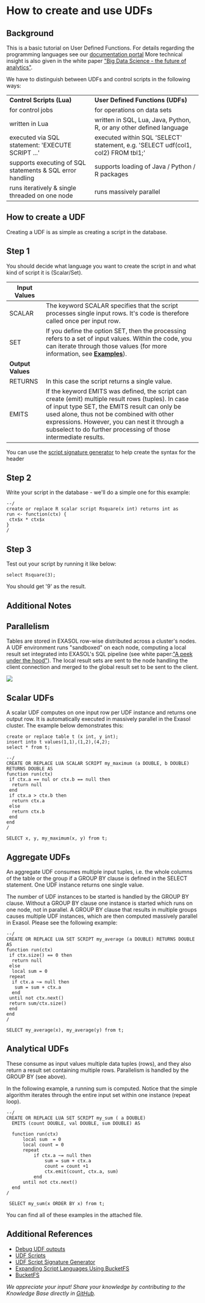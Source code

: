 # How to create and use UDFs 
## Background

This is a basic tutorial on User Defined Functions. For details regarding the programming languages see our [documentation portal](https://docs.exasol.com) More technical insight is also given in the white paper ["Big Data Science - the future of analytics"](https://www.exasol.com/en/community/resources/resource/big-data-science-the-future-of-analytics/).

We have to distinguish between UDFs and control scripts in the following ways:



|  |  |
| --- | --- |
| **Control Scripts (Lua)** | **User Defined Functions (UDFs)** |
| for control jobs | for operations on data sets |
| written in Lua | written in SQL, Lua, Java, Python, R, or any other defined language |
| executed via SQL statement: 'EXECUTE SCRIPT ...' | executed within SQL 'SELECT' statement, e.g. 'SELECT udf(col1, col2) FROM tbl1;' |
| supports executing of SQL statements & SQL error handling | supports loading of Java / Python / R packages |
| runs iteratively & single threaded on one node | runs massively parallel |

## How to create a UDF

Creating a UDF is as simple as creating a script in the database.

## Step 1

You should decide what language you want to create the script in and what kind of script it is (Scalar/Set). 

|**Input Values**   |   |
|---|---|
|SCALAR   |The keyword SCALAR specifies that the script processes single input rows. It's code is therefore called once per input row.   |
|SET   |If you define the option SET, then the processing refers to a set of input values. Within the code, you can iterate through those values (for more information, see [**Examples**](https://docs.exasol.com/database_concepts/udf_scripts/lua_examples.htm)).    |
| **Output Values**   |   |
|RETURNS    |In this case the script returns a single value.   |
|EMITS   |If the keyword EMITS was defined, the script can create (emit) multiple result rows (tuples). In case of input type SET, the EMITS result can only be used alone, thus not be combined with other expressions. However, you can nest it through a subselect to do further processing of those intermediate results.   |

You can use the [script signature generator](https://docs.exasol.com/database_concepts/udf_script_signature_generator.html) to help create the syntax for the header

## Step 2

Write your script in the database - we'll do a simple one for this example:


```markup
--/ 
create or replace R scalar script Rsquare(x int) returns int as  
run <- function(ctx) {     
 ctx$x * ctx$x 
} 
/
```
## Step 3

Test out your script by running it like below:


```markup
select Rsquare(3); 
```
You should get '9' as the result. 

## Additional Notes

## Parallelism

Tables are stored in EXASOL row-wise distributed across a cluster's nodes. A UDF environment runs "sandboxed" on each node, computing a local result set integrated into EXASOL's SQL pipeline (see white paper:["A peek under the hood"](https://www.exasol.com/en/community/resources/resource/a-peek-under-the-hood/)). The local result sets are sent to the node handling the client connection and merged to the global result set to be sent to the client.

![](images/udf_parallelism.png)

## Scalar UDFs

A scalar UDF computes on one input row per UDF instance and returns one output row. It is automatically executed in massively parallel in the Exasol cluster. The example below demonstrates this:


```markup
create or replace table t (x int, y int);  
insert into t values(1,1),(1,2),(4,2);  
select * from t; 

--/ 
CREATE OR REPLACE LUA SCALAR SCRIPT my_maximum (a DOUBLE, b DOUBLE) RETURNS DOUBLE AS  
function run(ctx)     
 if ctx.a == nul or ctx.b == null then         
  return null     
 end     
 if ctx.a > ctx.b then         
  return ctx.a     
 else         
  return ctx.b     
 end 
end 
/  

SELECT x, y, my_maximum(x, y) from t;
```
## Aggregate UDFs

An aggregate UDF consumes multiple input tuples, i.e. the whole columns of the table or the group if a GROUP BY clause is defined in the SELECT statement. One UDF instance returns one single value.

The number of UDF instances to be started is handled by the GROUP BY clause. Without a GROUP BY clause one instance is started which runs on one node, not in parallel. A GROUP BY clause that results in multiple groups causes multiple UDF instances, which are then computed massively parallel in Exasol. Please see the following example:


```markup
--/ 
CREATE OR REPLACE LUA SET SCRIPT my_average (a DOUBLE) RETURNS DOUBLE AS  
function run(ctx)     
 if ctx.size() == 0 then         
  return null     
 else         
  local sum = 0         
 repeat             
  if ctx.a ~= null then                 
   sum = sum + ctx.a             
  end         
 until not ctx.next()         
 return sum/ctx.size()     
 end 
end 
/  

SELECT my_average(x), my_average(y) from t;
```
## Analytical UDFs

These consume as input values multiple data tuples (rows), and they also return a result set containing multiple rows. Parallelism is handled by the GROUP BY (see above).

In the following example, a running sum is computed. Notice that the simple algorithm iterates through the entire input set within one instance (repeat loop).


```markup
--/
CREATE OR REPLACE LUA SET SCRIPT my_sum ( a DOUBLE) 
  EMITS (count DOUBLE, val DOUBLE, sum DOUBLE) AS
  
  function run(ctx)
      local sum  = 0
      local count = 0
      repeat
          if ctx.a ~= null then
              sum = sum + ctx.a
              count = count +1
              ctx.emit(count, ctx.a, sum)
          end
      until not ctx.next()
  end
/
 
 SELECT my_sum(x ORDER BY x) from t;
```
You can find all of these examples in the attached file. 

## Additional References

* [Debug UDF outputs](https://docs.exasol.com/database_concepts/udf_scripts/debug_udf_script_output.htm)
* [UDF Scripts](https://docs.exasol.com/database_concepts/udf_scripts.htm)
* [UDF Script Signature Generator](https://docs.exasol.com/database_concepts/udf_script_signature_generator.html)
* [Expanding Script Languages Using BucketFS](https://docs.exasol.com/database_concepts/udf_scripts/expand_script_using_bucketfs.htm)
* [BucketFS](https://docs.exasol.com/database_concepts/bucketfs/bucketfs.htm)

*We appreciate your input! Share your knowledge by contributing to the Knowledge Base directly in [GitHub](https://github.com/exasol/public-knowledgebase).* 